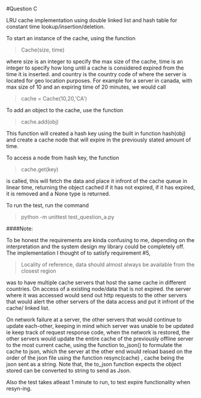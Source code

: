 #Question C

LRU cache implementation using double linked list and hash table for constant time lookup/insertion/deletion.

To start an instance of the cache, using the function
>Cache(size, time)

where size is an integer to specify the max size of the cache, time is an integer to specify how long until
a cache is considered expired from the time it is inserted. and country is the country code of where the server is located for
geo location purposes. For example for a server in canada, with max size of 10 and an expiring time of 20 minutes, we would call
>cache = Cache(10,20,'CA')

To add an object to the cache, use the function
>cache.add(obj)

This function will created a hash key using the built in function hash(obj) and create a cache node that will expire
in the previously stated amount of time.

To access a node from hash key, the function 
>cache.get(key)

is called, this will fetch the data and place it infront of the cache queue in linear time, returning the object cached
if it has not expired, if it has expired, it is removed and a None type is returned.

To run the test, run the command
>python -m unittest test_question_a.py

####Note:

To be honest the requirements are kinda confusing to me, depending on the 
interpretation and the system design my library could be completely off.   
The implementation I thought of to satisfy requirement #5,
>Locality of reference, data should almost always be available from the closest region 

was to have multiple cache servers that host the same cache in different countries.
On access of a existing node/data that is not expired. the server where it was accessed would send out http requests to
the other servers that would alert the other servers of the data access and put it infront of the cache/ linked list.

On network failure at a server, the other servers that would continue to update each-other, keeping in mind which server
was unable to be updated ie keep track of request response code, when the network is restored, the other servers would
update the entire cache of the previously offline server to the most current cache, using the function to_json() to formulate
the cache to json, which the server at the other end would reload based on the order of the json file using the function resync(cache)
, cache being the json sent as a string. Note that, the to_json function expects the object stored can be converted to string
to send as Json.

Also the test takes atleast 1 minute to run, to test expire functionality when resyn-ing.